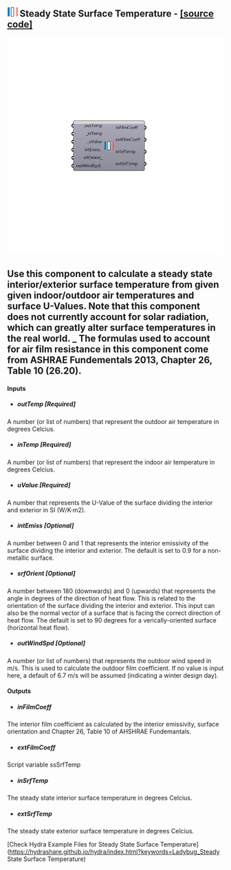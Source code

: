 ## ![](../../images/icons/Steady_State_Surface_Temperature.png) Steady State Surface Temperature - [[source code]](https://github.com/mostaphaRoudsari/ladybug/tree/master/src/Ladybug_Steady%20State%20Surface%20Temperature.py)

![](../../images/components/Steady_State_Surface_Temperature.png)

Use this component to calculate a steady state interior/exterior surface temperature from given given indoor/outdoor air temperatures and surface U-Values.  Note that this component does not currently account for solar radiation, which can greatly alter surface temperatures in the real world.
 _
 The formulas used to account for air film resistance in this component come from ASHRAE Fundementals 2013, Chapter 26, Table 10 (26.20).
 -
 

#### Inputs
* ##### outTemp [Required]
A number (or list of numbers) that represent the outdoor air temperature in degrees Celcius.
* ##### inTemp [Required]
A number (or list of numbers) that represent the indoor air temperature in degrees Celcius.
* ##### uValue [Required]
A number that represents the U-Value of the surface dividing the interior and exterior in SI (W/K·m2).
* ##### intEmiss [Optional]
A number between 0 and 1 that represents the interior emissivity of the surface dividing the interior and exterior.  The default is set to 0.9 for a non-metallic surface.
* ##### srfOrient [Optional]
A number between 180 (downwards) and 0 (upwards) that represents the angle in degrees of the direction of heat flow.  This is related to the orientation of the surface dividing the interior and exterior. This input can also be the normal vector of a surface that is facing the correct direction of heat flow.  The default is set to 90 degrees for a verically-oriented surface (horizontal heat flow).
* ##### outWindSpd [Optional]
A number (or list of numbers) that represents the outdoor wind speed in m/s.  This is used to calculate the outdoor film coefficient.  If no value is input here, a default of 6.7 m/s will be assumed (indicating a winter design day).

#### Outputs
* ##### inFilmCoeff
The interior film coefficient as calculated by the interior emissivity, surface orientation and Chapter 26, Table 10 of AHSHRAE Fundemantals.
* ##### extFilmCoeff
Script variable ssSrfTemp
* ##### inSrfTemp
The steady state interior surface temperature in degrees Celcius.
* ##### extSrfTemp
The steady state exterior surface temperature in degrees Celcius.


[Check Hydra Example Files for Steady State Surface Temperature](https://hydrashare.github.io/hydra/index.html?keywords=Ladybug_Steady State Surface Temperature)